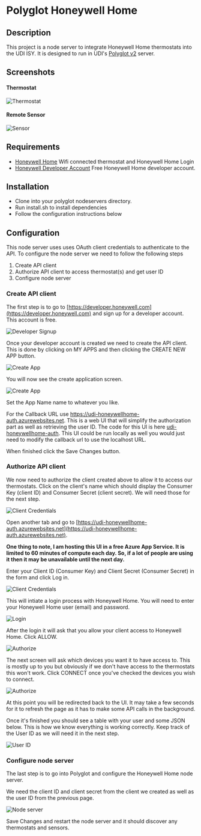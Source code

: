 # Polyglot Honeywell Home

## Description
This project is a node server to integrate Honeywell Home thermostats into the UDI ISY. It is designed to run in UDI's [Polyglot v2](https://github.com/UniversalDevicesInc/polyglot-v2) server.

## Screenshots

#### Thermostat
![Thermostat](docs/demo01.png)

#### Remote Sensor
![Sensor](docs/demo02.png)

## Requirements
* [Honeywell Home](https://www.honeywellhome.com/) Wifi connected thermostat and Honeywell Home Login
* [Honeywell Developer Account](https://developer.honeywell.com) Free Honeywell Home developer account.

## Installation
* Clone into your polyglot nodeservers directory.
* Run install.sh to install dependencies
* Follow the configuration instructions below

## Configuration

This node server uses uses OAuth client credentials to authenticate to the API. To configure the node server we need to follow the following steps

1. Create API client
2. Authorize API client to access thermostat(s) and get user ID
3. Configure node server

### Create API client
The first step is to go to [https://developer.honeywell.com](https://developer.honeywell.com) and sign up for a developer account. This account is free.

![Developer Signup](docs/screen01.png)

Once your developer account is created we need to create the API client. This is done by clicking on MY APPS and then clicking the CREATE NEW APP button.

![Create App](docs/screen02.png)

You will now see the create application screen.

![Create App](docs/screen03.png)

Set the App Name name to whatever you like.

For the Callback URL use https://udi-honeywellhome-auth.azurewebsites.net. This is a web UI that will simplify the authorization part as well as retrieving the user ID. The code for this UI is here [udi-honeywellhome-auth](https://github.com/dbarentine/udi-honeywellhome-auth). This UI could be run locally as well you would just need to modify the callback url to use the localhost URL.

When finished click the Save Changes button.

### Authorize API client
We now need to authorize the client created above to allow it to access our thermostats. Click on the client's name which should display the Consumer Key (client ID) and Consumer Secret (client secret). We will need those for the next step.

![Client Credentials](docs/screen04.png)

Open another tab and go to [https://udi-honeywellhome-auth.azurewebsites.net](https://udi-honeywellhome-auth.azurewebsites.net).

**One thing to note, I am hosting this UI in a free Azure App Service. It is limited to 60 minutes of compute each day. So, if a lot of people are using it then it may be unavailable until the next day.**

Enter your Client ID (Consumer Key) and Client Secret (Consumer Secret) in the form and click Log in.

![Client Credentials](docs/screen05.png)

This will intiate a login process with Honeywell Home. You will need to enter your Honeywell Home user (email) and password.

![Login](docs/screen06.png)

After the login it will ask that you allow your client access to Honeywell Home. Click ALLOW.

![Authorize](docs/screen07.png)

The next screen will ask which devices you want it to have access to. This is mostly up to you but obviously if we don't have access to the thermostats this won't work. Click CONNECT once you've checked the devices you wish to connect.

![Authorize](docs/screen08.png)

At this point you will be redirected back to the UI. It may take a few seconds for it to refresh the page as it has to make some API calls in the background.

Once it's finished you should see a table with your user and some JSON below. This is how we know everything is working correctly. Keep track of the User ID as we will need it in the next step.

![User ID](docs/screen09.png)

### Configure node server

The last step is to go into Polyglot and configure the Honeywell Home node server.

We need the client ID and client secret from the client we created as well as the user ID from the previous page.

![Node server](docs/screen10.png)

Save Changes and restart the node server and it should discover any thermostats and sensors.
